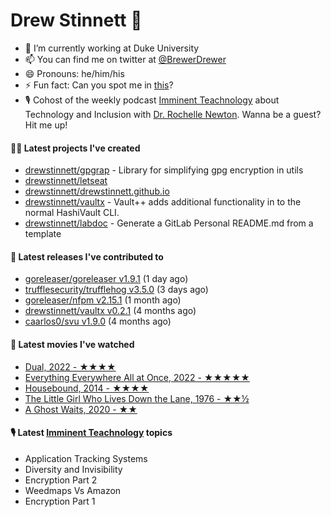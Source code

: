 
# Drew Stinnett 👋

- 🔭 I’m currently working at Duke University
- 📫 You can find me on twitter at [@BrewerDrewer](https://twitter.com/BrewerDrewer)
- 😄 Pronouns: he/him/his
- ⚡ Fun fact: Can you spot me in [this](https://www.youtube.com/watch?v=oL9WnB0qHBA)?
- 🎙 Cohost of the weekly podcast [Imminent Teachnology](https://podcast.imminentteachnology.com/) about Technology and Inclusion with [Dr. Rochelle Newton](https://www.linkedin.com/in/drrochellenewton/). Wanna be a guest? Hit me up!

#### 👨‍💻 Latest projects I've created
- [drewstinnett/gpgrap](https://github.com/drewstinnett/gpgrap) - Library for simplifying gpg encryption in utils
- [drewstinnett/letseat](https://github.com/drewstinnett/letseat)
- [drewstinnett/drewstinnett.github.io](https://github.com/drewstinnett/drewstinnett.github.io)
- [drewstinnett/vaultx](https://github.com/drewstinnett/vaultx) - Vault&#43;&#43; adds additional functionality in to the normal HashiVault CLI.
- [drewstinnett/labdoc](https://github.com/drewstinnett/labdoc) - Generate a GitLab Personal README.md from a template

#### 🚀 Latest releases I've contributed to
- [goreleaser/goreleaser v1.9.1](https://github.com/goreleaser/goreleaser/releases/tag/v1.9.1) (1 day ago)
- [trufflesecurity/trufflehog v3.5.0](https://github.com/trufflesecurity/trufflehog/releases/tag/v3.5.0) (3 days ago)
- [goreleaser/nfpm v2.15.1](https://github.com/goreleaser/nfpm/releases/tag/v2.15.1) (1 month ago)
- [drewstinnett/vaultx v0.2.1](https://github.com/drewstinnett/vaultx/releases/tag/v0.2.1) (4 months ago)
- [caarlos0/svu v1.9.0](https://github.com/caarlos0/svu/releases/tag/v1.9.0) (4 months ago)

#### 🍿 Latest movies I've watched
- [Dual, 2022 - ★★★★](https://letterboxd.com/mondodrew/film/dual-2022/)
- [Everything Everywhere All at Once, 2022 - ★★★★★](https://letterboxd.com/mondodrew/film/everything-everywhere-all-at-once/1/)
- [Housebound, 2014 - ★★★★](https://letterboxd.com/mondodrew/film/housebound/)
- [The Little Girl Who Lives Down the Lane, 1976 - ★★½](https://letterboxd.com/mondodrew/film/the-little-girl-who-lives-down-the-lane/)
- [A Ghost Waits, 2020 - ★★](https://letterboxd.com/mondodrew/film/a-ghost-waits/)

#### 🎙 Latest [Imminent Teachnology](https://podcast.imminentteachnology.com/) topics
- Application Tracking Systems
- Diversity and Invisibility
- Encryption Part 2
- Weedmaps Vs Amazon
- Encryption Part 1